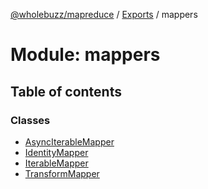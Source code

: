 [@wholebuzz/mapreduce](../README.md) / [Exports](../modules.md) / mappers

# Module: mappers

## Table of contents

### Classes

- [AsyncIterableMapper](../classes/mappers.asynciterablemapper.md)
- [IdentityMapper](../classes/mappers.identitymapper.md)
- [IterableMapper](../classes/mappers.iterablemapper.md)
- [TransformMapper](../classes/mappers.transformmapper.md)

